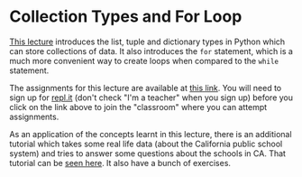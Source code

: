# Collection Types and For Loop

[This lecture](https://github.com/amangup/coding-bootcamp/blob/master/lecture5/collections_forloop.md) introduces the list, tuple and dictionary types in Python which can store collections of data. It also introduces the `for` statement, which is a much more convenient way to create loops when compared to the `while` statement.

The assignments for this lecture are available at [this link](https://repl.it/classroom/invite/US0qbyU). You will need to sign up for [repl.it](https://repl.it) (don't check "I'm a teacher" when you sign up) before you click on the link above to join the "classroom" where you can attempt assignments.

As an application of the concepts learnt in this lecture, there is an additional tutorial which takes some real life data (about the California public school system) and tries to answer some questions about the schools in CA. That tutorial can be [seen here](https://github.com/amangup/coding-bootcamp/blob/master/lecture5/data_analysis.md). It also have a bunch of exercises.
